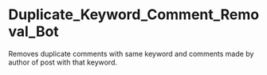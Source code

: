 # Duplicate_Keyword_Comment_Removal_Bot
Removes duplicate comments with same keyword and comments made by author of post with that keyword.
